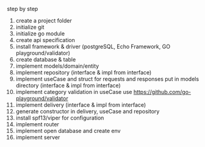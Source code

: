 step by step

1. create a project folder
2. initialize git
3. initialize go module
4. create api specification
5. install framework & driver (postgreSQL, Echo Framework, GO playground/validator)
6. create database & table
7. implement models/domain/entity
8. implement repository (interface & impl from interface)
9. implement useCase and struct for requests and responses put in models directory (interface & impl from interface)
10. implement category validation in useCase use https://github.com/go-playground/validator
11. implement delivery (interface & impl from interface)
12. generate constructor in delivery, useCase and repository
13. install spf13/viper for configuration
14. implement router 
15. implement open database and create env
16. implement server